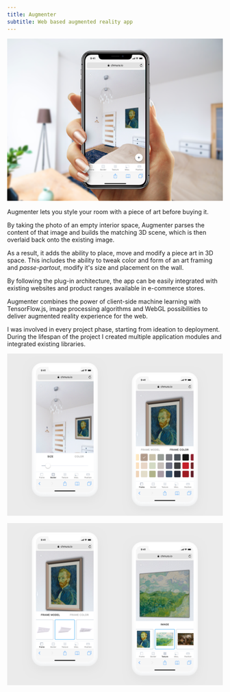 ```yaml
---
title: Augmenter
subtitle: Web based augmented reality app
---
```


![Augmented Reality App](./augmenter-hero.png)

Augmenter lets you style your room with a piece of art before buying it.

By taking the photo of an empty interior space, Augmenter parses the content of that image and builds the matching 3D scene, which is then overlaid back onto the existing image.

As a result, it adds the ability to place, move and modify a piece art in 3D space. This includes the ability to tweak color and form of an art framing and *passe-partout*, modify it's size and placement on the wall.

By following the plug-in architecture, the app can be easily integrated with existing websites and product ranges available in e-commerce stores.

Augmenter combines the power of client-side machine learning with TensorFlow.js, image processing algorithms and WebGL possibilities to deliver augmented reality experience for the web.

I was involved in every project phase, starting from ideation to deployment. During the lifespan of the project I created multiple application modules and integrated existing libraries.

![Augmented Reality App](./01.png)

![Augmented Reality App](./02.png)